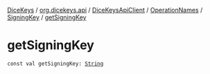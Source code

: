 [DiceKeys](../../../../index.md) / [org.dicekeys.api](../../../index.md) / [DiceKeysApiClient](../../index.md) / [OperationNames](../index.md) / [SigningKey](index.md) / [getSigningKey](./get-signing-key.md)

# getSigningKey

`const val getSigningKey: `[`String`](https://kotlinlang.org/api/latest/jvm/stdlib/kotlin/-string/index.html)